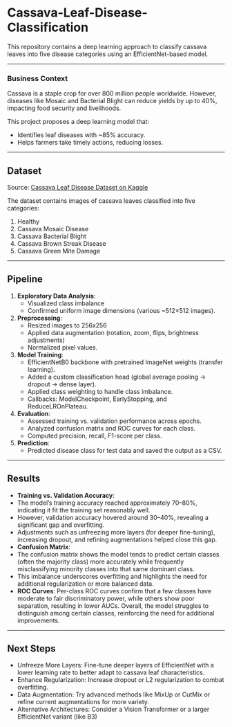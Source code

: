 # Cassava-Leaf-Disease-Classification
This repository contains a deep learning approach to classify cassava leaves into five disease categories using an EfficientNet-based model.

---
### Business Context

Cassava is a staple crop for over 800 million people worldwide. However, diseases like Mosaic and Bacterial Blight can reduce yields by up to 40%, impacting food security and livelihoods.

This project proposes a deep learning model that:
- Identifies leaf diseases with ~85% accuracy.
- Helps farmers take timely actions, reducing losses.
---
## Dataset
Source: [Cassava Leaf Disease Dataset on Kaggle](https://www.kaggle.com/c/cassava-leaf-disease-classification)

The dataset contains images of cassava leaves classified into five categories:
1. Healthy
2. Cassava Mosaic Disease
3. Cassava Bacterial Blight
4. Cassava Brown Streak Disease
5. Cassava Green Mite Damage

---

## Pipeline
1. **Exploratory Data Analysis**:
   - Visualized class imbalance
   - Confirmed uniform image dimensions (various ~512×512 images).
2. **Preprocessing**:
   - Resized images to 256x256
   - Applied data augmentation (rotation, zoom, flips, brightness adjustments)
   - Normalized pixel values.
3. **Model Training**:
   - EfficientNetB0 backbone with pretrained ImageNet weights (transfer learning).
   - Added a custom classification head (global average pooling → dropout → dense layer).
   - Applied class weighting to handle class imbalance.
   - Callbacks: ModelCheckpoint, EarlyStopping, and ReduceLROnPlateau.
4. **Evaluation**:
   - Assessed training vs. validation performance across epochs.
   - Analyzed confusion matrix and ROC curves for each class.
   - Computed precision, recall, F1-score per class.
5. **Prediction**:
   - Predicted disease class for test data and saved the output as a CSV.

---
## Results

- **Training vs. Validation Accuracy**:
- The model’s training accuracy reached approximately 70–80%, indicating it fit the training set reasonably well.
- However, validation accuracy hovered around 30–40%, revealing a significant gap and overfitting.
- Adjustments such as unfreezing more layers (for deeper fine-tuning), increasing dropout, and refining augmentations helped close this gap.
- **Confusion Matrix**:
- The confusion matrix shows the model tends to predict certain classes (often the majority class) more accurately while frequently misclassifying minority classes into that same dominant class.
- This imbalance underscores overfitting and highlights the need for additional regularization or more balanced data.
-  **ROC Curves**:
Per-class ROC curves confirm that a few classes have moderate to fair discriminatory power, while others show poor separation, resulting in lower AUCs.
Overall, the model struggles to distinguish among certain classes, reinforcing the need for additional improvements.

---

## Next Steps
- Unfreeze More Layers: Fine-tune deeper layers of EfficientNet with a lower learning rate to better adapt to cassava leaf characteristics.
- Enhance Regularization: Increase dropout or L2 regularization to combat overfitting.
- Data Augmentation: Try advanced methods like MixUp or CutMix or refine current augmentations for more variety.
- Alternative Architectures: Consider a Vision Transformer or a larger EfficientNet variant (like B3)
